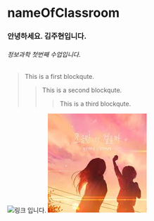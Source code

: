 # nameOfClassroom

### 안녕하세요. 김주현입니다. 
###### 정보과학 첫번째 수업입니다. 

> This is a first blockqute.
>	> This is a second blockqute.
>	>	> This is a third blockqute.
>	



![링크 입니다.](https://i.ytimg.com/vi/toB5pJoe4Oo/maxresdefault.jpg)
![](https://github.com/mtinet/nameOfClassroom/blob/main/%EB%8B%A4%EC%9A%B4%EB%A1%9C%EB%93%9C.jpg?raw=true)
